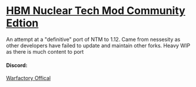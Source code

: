 # <u>**HBM Nuclear Tech Mod Community Edtion**</u>
An attempt at a "definitive" port of NTM to 1.12. Came from nessesity as other developers have failed to update and maintain other forks. Heavy WIP as there is much content to port


#### Discord:
[Warfactory Offical](https://discord.gg/VqVYYWEGrE)

